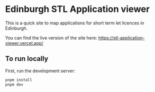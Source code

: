 # Edinburgh STL Application viewer 

This is a quick site to map applications for short term let licences in Edinburgh.

You can find the live version of the site here: https://stl-application-viewer.vercel.app/
## To run locally

First, run the development server:

```bash
pnpm install
pnpm dev
```


